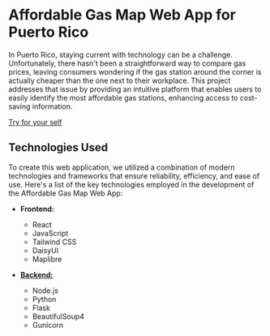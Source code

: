 # Affordable Gas Map Web App for Puerto Rico

In Puerto Rico, staying current with technology can be a challenge. Unfortunately, there hasn't been a straightforward way to compare gas prices, leaving consumers wondering if the gas station around the corner is actually cheaper than the one next to their workplace. This project addresses that issue by providing an intuitive platform that enables users to easily identify the most affordable gas stations, enhancing access to cost-saving information.
 
[Try for your self](https://ace7806.github.io/gas-map/)

## Technologies Used

To create this web application, we utilized a combination of modern technologies and frameworks that ensure reliability, efficiency, and ease of use. Here's a list of the key technologies employed in the development of the Affordable Gas Map Web App:

- **Frontend:**
  - React
  - JavaScript
  - Tailwind CSS
  - DaisyUI
  - Maplibre

- [**Backend:**](https://github.com/ace7806/server)
  - Node.js
  - Python
  - Flask
  - BeautifulSoup4
  - Gunicorn
  

  

